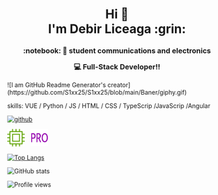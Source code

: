 <div align="center">
  <h1> Hi 👋<br>
   I'm Debir Liceaga :grin: </h1>
  
</div>

<div align="center">
  <h3>
:notebook: 📡 student communications and electronics <br>

💻 Full-Stack Developer!!
  </h3>
  </div>
![I am GitHub Readme Generator's creator] (https://github.com/S1xx25/S1xx25/blob/main/Baner/giphy.gif)

skills: VUE  / Python / JS / HTML / CSS / TypeScrip /JavaScrip /Angular 

[<img src='https://cdn.jsdelivr.net/npm/simple-icons@3.0.1/icons/github.svg' alt='github' height='40'>](https://github.com/S1xx25)  

<a href='https://docs.github.com/en/developers'><img src='https://raw.githubusercontent.com/acervenky/animated-github-badges/master/assets/devbadge.gif' width='40' height='40'></a> <a href='https://github.com/pricing'><img src='https://raw.githubusercontent.com/acervenky/animated-github-badges/master/assets/pro.gif' width='40' height='40'></a> 

[![Top Langs](https://github-readme-stats.vercel.app/api/top-langs/?username=S1xx25)](https://github.com/anuraghazra/github-readme-stats)

![GitHub stats](https://github-readme-stats.vercel.app/api?username=S1xx25&show_icons=true)  

![Profile views](https://gpvc.arturio.dev/S1xx25)  
